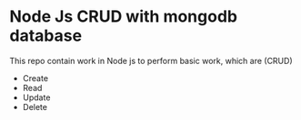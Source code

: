 # Node Js CRUD with mongodb database

This repo contain work in Node js to perform basic work, which are (CRUD)
- Create
- Read
- Update
- Delete